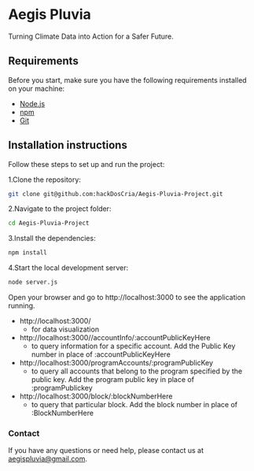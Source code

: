 # Aegis Pluvia
  Turning Climate Data into Action for a Safer Future.

## Requirements

Before you start, make sure you have the following requirements installed on your machine:

- [Node.js](https://nodejs.org/)
- [npm](https://www.npmjs.com/)
- [Git](https://git-scm.com/)

## Installation instructions

Follow these steps to set up and run the project:

1.Clone the repository:

```bash
git clone git@github.com:hackDosCria/Aegis-Pluvia-Project.git
```
2.Navigate to the project folder:

  ```bash
  cd Aegis-Pluvia-Project
```
3.Install the dependencies:
   
  ```bash
  npm install
  ```  
4.Start the local development server:
  
  ```bash
  node server.js
```

Open your browser and go to http://localhost:3000 to see the application running.

- http://localhost:3000/
  - for data visualization
- http://localhost:3000//accountInfo/:accountPublicKeyHere
  - to query information for a specific account. Add the Public Key number in place of :accountPublicKeyHere
- http://localhost:3000/programAccounts/:programPublicKey
  - to query all accounts that belong to the program specified by the public key. Add the program public key in place of :programPublickey
- http://localhost:3000/block/:blockNumberHere
  - to query that particular block. Add the block number in place of :BlockNumberHere


### Contact
If you have any questions or need help, please contact us at aegispluvia@gmail.com.
